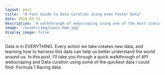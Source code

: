 ```yaml
---
layout: post
title:  "A Fast Guide to Data Curation using even Faster Data"
date: 2024-03-21
description: 'A walkthrough of webscraping using one of the most iconic F1 drivers:Lewis Hamilton'
image: "/assets/img/Lewis_Ham.jpg"
display_image: false
---
```

<p class="intro"><span class="dropcap">D</span>ata is in EVERYTHING. Every action we take creates new data, and learning how to harness this data can help us better understand the world around us. In this post, I'll take you through a quick walkthrough of API webscraping and Data curation using some of the quickest data I could find- Formula 1 Racing data. </p>